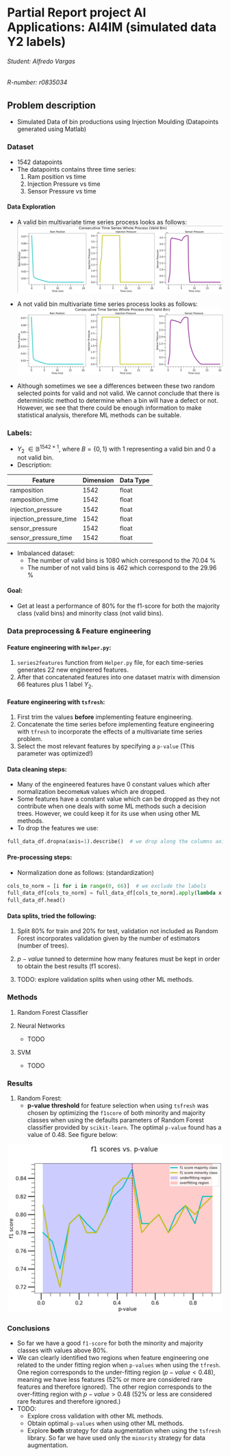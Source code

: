 # Partial Report project AI Applications: AI4IM (simulated data Y2 labels)

###### Student: Alfredo Vargas
###### R-number: r0835034

## Problem description

- Simulated Data of bin productions using Injection Moulding (Datapoints generated using Matlab)

### Dataset

- 1542 datapoints
- The datapoints contains three time series:
    1. Ram position vs time
    2. Injection Pressure vs time
    3. Sensor Pressure vs time

#### Data Exploration

- A valid bin multivariate time series process looks as follows:
![valid bin process](./images/valid_bin_process.png)

- A not valid bin multivariate time series process looks as follows:
![not valid bin process](./images/not-valid-bin-process.png)

- Although sometimes we see a differences between these two random selected points for valid and not valid. We cannot conclude that there is deterministic method to determine when a bin will have a defect or not. However, we see that there could be enough information to make statistical analysis, therefore ML methods can be suitable.

### Labels:
- $Y_2$ $\in \mathbb{B}^{1542\times1}$, where $B={\{0,1\}}$ with $1$ representing a valid bin and $0$ a not valid bin.
- Description:

| Feature    | Dimension    | Data Type    |
|---------------- | --------------- | --------------- |
| ramposition    | 1542    | float    |
| ramposition_time    | 1542    | float    |
| injection_pressure   | 1542   | float   |
| injection_pressure_time   | 1542   | float   |
| sensor_pressure   | 1542   | float |
| sensor_pressure_time   | 1542   | float   |

- Imbalanced dataset:
    - The number of valid bins is $1080$ which correspond to the $70.04$ %
    - The number of not valid bins is $462$ which correspond to the $29.96$ %

#### Goal:
- Get at least a performance of 80% for the f1-score for both the majority class (valid bins) and minority class (not valid bins).

### Data preprocessing & Feature engineering

#### Feature engineering with `Helper.py`:

1. `series2features` function from `Helper.py` file, for each time-series generates $22$ new engineered features. 
2. After that concatenated features into one dataset matrix with dimension $66$ features plus $1$ label $Y_2$.

#### Feature engineering with `tsfresh`:

1. First trim the values **before** implementing feature engineering.
2. Concatenate the time series before implementing feature engineering with `tfresh` to incorporate the effects of a multivariate time series problem.
3. Select the most relevant features by specifying a `p-value` (This parameter was optimized!)

#### Data cleaning steps:

- Many of the engineered features have $0$ constant values which after normalization become`NaN` values which are dropped.
- Some features have a constant value which can be dropped as they not contribute when one deals with some ML methods such a decision trees. However, we could keep it for its use when using other ML methods.
- To drop the features we use:

```python
full_data_df.dropna(axis=1).describe()  # we drop along the columns axis=1 (column)
```

#### Pre-processing steps:

- Normalization done as follows: (standardization)

```python
cols_to_norm = [i for i in range(0, 66)]  # we exclude the labels
full_data_df[cols_to_norm] = full_data_df[cols_to_norm].apply(lambda x: (x - x.mean()) / x.std())
full_data_df.head()
```

#### Data splits, tried the following:

1. Split 80% for train and 20% for test, validation not included as Random Forest incorporates validation given by the number of estimators (number of trees).

2. $p-value$ tunned to determine how many features must be kept in order to obtain the best results (f1 scores).

3. TODO: explore validation splits when using other ML methods.

### Methods

1. Random Forest Classifier

2. Neural Networks
    - TODO

3. SVM
    - TODO

### Results

1. Random Forest:
    - **p-value threshold** for feature selection when using `tsfresh` was chosen by optimizing the `f1score` of both minority and majority classes when using the defaults parameters of Random Forest classifier provided by `scikit-learn`. The optimal `p-value` found has a value of $0.48$. See figure below:

![optimal pvalue for random forest classifier](./images/optimal_pvalue_rfc.png)


### Conclusions

- So far we have a good `f1-score` for both the minority and majority classes with values above $80$%.
- We can clearly identified two regions when feature engineering one related to the under fitting region when `p-values` when using the `tfresh`. One region corresponds to the under-fitting region ($p-value < 0.48$), meaning we have less features (52% or more are considered rare features and therefore ignored). The other region corresponds to the over-fitting region with $p-value > 0.48$ (52% or less are considered rare features and therefore ignored.)
- TODO:
    - Explore cross validation with other ML methods.
    - Obtain optimal `p-values` when using other ML methods.
    - Explore **both** strategy for data augmentation when using the `tsfresh` library. So far we have used only the `minority` strategy for data augmentation.
